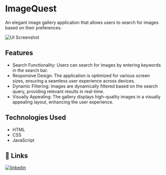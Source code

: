 # ImageQuest

An elegant image gallery application that allows users to search for images based on their preferences.

![UI Screenshot](assets/images/ui.png)

## Features 

- Search Functionality: Users can search for images by entering keywords in the search bar.
- Responsive Design: The application is optimized for various screen sizes, ensuring a seamless user experience across devices.
- Dynamic Filtering: Images are dynamically filtered based on the search query, providing relevant results in real-time.
- Visually Appealing: The gallery displays high-quality images in a visually appealing layout, enhancing the user experience.

## Technologies Used

- HTML
- CSS
- JavaScript

## 🔗 Links
[![linkedin](https://img.shields.io/badge/linkedin-0A66C2?style=for-the-badge&logo=linkedin&logoColor=white)](https://www.linkedin.com/in/aj-nithya-b68103232/)
